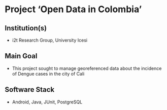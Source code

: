 # Project ‘Open Data in Colombia’
## Institution(s)
* i2t Research Group, University Icesi
## Main Goal
* This project sought to manage georeferenced data about the incidence of Dengue cases in the city of Cali
## Software Stack
* Android, Java, JUnit, PostgreSQL
